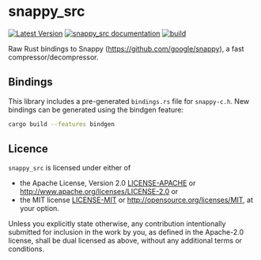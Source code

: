 # snappy_src

[![Latest Version](https://img.shields.io/crates/v/snappy_src.svg)](https://crates.io/crates/snappy_src)
[![snappy_src documentation](https://docs.rs/snappy_src/badge.svg)](https://docs.rs/snappy_src)
[![build](https://github.com/LDeakin/snappy_src/actions/workflows/ci.yml/badge.svg)](https://github.com/LDeakin/snappy_src/actions/workflows/ci.yml)

Raw Rust bindings to Snappy (<https://github.com/google/snappy>), a fast compressor/decompressor.

## Bindings
This library includes a pre-generated `bindings.rs` file for `snappy-c.h`. New bindings can be generated using the bindgen feature:
```bash
cargo build --features bindgen
```

## Licence
`snappy_src` is licensed under either of
 - the Apache License, Version 2.0 [LICENSE-APACHE](./LICENCE-APACHE) or <http://www.apache.org/licenses/LICENSE-2.0> or
 - the MIT license [LICENSE-MIT](./LICENCE-MIT) or <http://opensource.org/licenses/MIT>, at your option.

Unless you explicitly state otherwise, any contribution intentionally submitted for inclusion in the work by you, as defined in the Apache-2.0 license, shall be dual licensed as above, without any additional terms or conditions.
